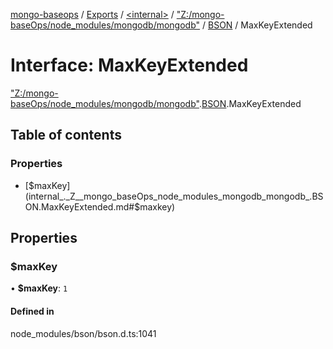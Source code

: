 [mongo-baseops](../README.md) / [Exports](../modules.md) / [\<internal\>](../modules/internal_.md) / ["Z:/mongo-baseOps/node\_modules/mongodb/mongodb"](../modules/internal_._Z__mongo_baseOps_node_modules_mongodb_mongodb_.md) / [BSON](../modules/internal_._Z__mongo_baseOps_node_modules_mongodb_mongodb_.BSON.md) / MaxKeyExtended

# Interface: MaxKeyExtended

["Z:/mongo-baseOps/node\_modules/mongodb/mongodb"](../modules/internal_._Z__mongo_baseOps_node_modules_mongodb_mongodb_.md).[BSON](../modules/internal_._Z__mongo_baseOps_node_modules_mongodb_mongodb_.BSON.md).MaxKeyExtended

## Table of contents

### Properties

- [$maxKey](internal_._Z__mongo_baseOps_node_modules_mongodb_mongodb_.BSON.MaxKeyExtended.md#$maxkey)

## Properties

### $maxKey

• **$maxKey**: ``1``

#### Defined in

node_modules/bson/bson.d.ts:1041
